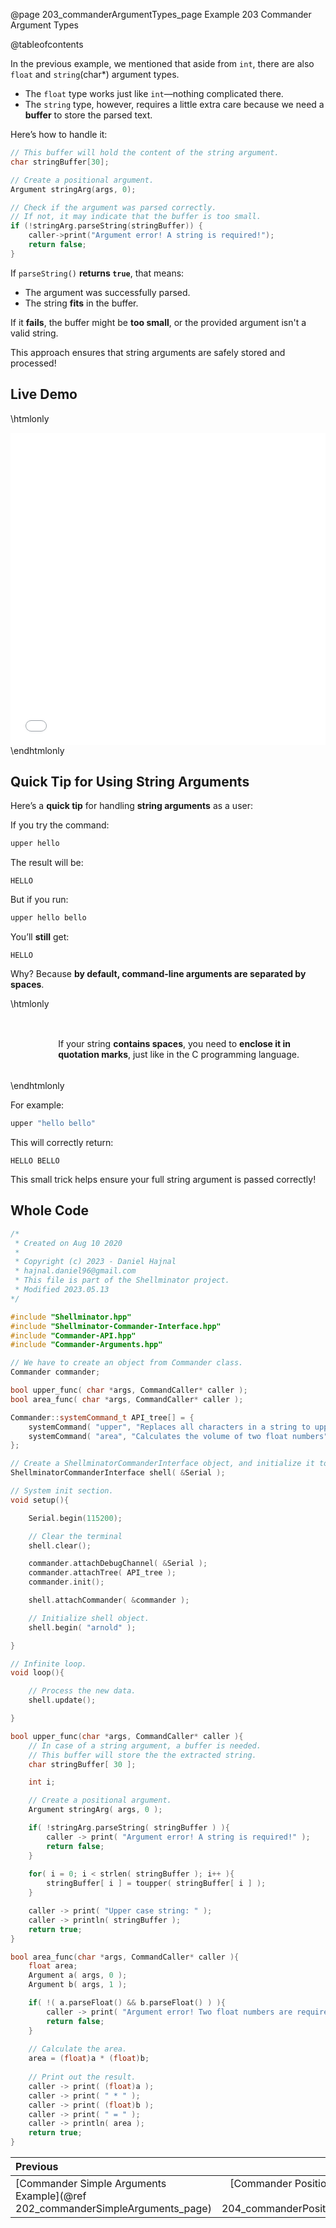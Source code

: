 @page 203_commanderArgumentTypes_page Example 203 Commander Argument Types

@tableofcontents

In the previous example, we mentioned that aside from `int`, there are also `float` and `string`(char*) argument types.  

- The `float` type works just like `int`—nothing complicated there.  
- The `string` type, however, requires a little extra care because we need a **buffer** to store the parsed text.  

Here’s how to handle it:  

```cpp
// This buffer will hold the content of the string argument.
char stringBuffer[30];

// Create a positional argument.
Argument stringArg(args, 0);

// Check if the argument was parsed correctly. 
// If not, it may indicate that the buffer is too small.
if (!stringArg.parseString(stringBuffer)) {
    caller->print("Argument error! A string is required!");
    return false;
}
```  

If `parseString()` **returns `true`**, that means:
* The argument was successfully parsed.  
* The string **fits** in the buffer.  

If it **fails**, the buffer might be **too small**, or the provided argument isn't a valid string.  

This approach ensures that string arguments are safely stored and processed!

## Live Demo

\htmlonly
<iframe id="demoFrame" src="webExamples/203_commanderArgumentTypes.html" style="height:500px;width:100%;border:none;display:block;"></iframe>
\endhtmlonly

## Quick Tip for Using String Arguments 

Here’s a **quick tip** for handling **string arguments** as a user:  

If you try the command:  

```sh
upper hello
```  

The result will be:  

```
HELLO
```  

But if you run:  

```sh
upper hello bello
```  

You’ll **still** get:  

```
HELLO
```  

Why? Because **by default, command-line arguments are separated by spaces**.  

\htmlonly
<div style="display:flex; align-items: center;">
    <div style="width:100px; height:100px; margin-right: 20px;">
        <lottie-player src="Light-bulb.json" background="transparent" speed="1" style="width: 100%; height: 100%;" direction="1" playMode="normal" loop autoplay></lottie-player>
    </div>
    <div>
        <p>If your string <b>contains spaces</b>, you need to <b>enclose it in quotation marks</b>, just like in the C programming language.  
        </p>
    </div>
</div>
\endhtmlonly

For example:  

```sh
upper "hello bello"
```  

This will correctly return:  

```
HELLO BELLO
```  

This small trick helps ensure your full string argument is passed correctly!

## Whole Code

```cpp
/*
 * Created on Aug 10 2020
 *
 * Copyright (c) 2023 - Daniel Hajnal
 * hajnal.daniel96@gmail.com
 * This file is part of the Shellminator project.
 * Modified 2023.05.13
*/

#include "Shellminator.hpp"
#include "Shellminator-Commander-Interface.hpp"
#include "Commander-API.hpp"
#include "Commander-Arguments.hpp"

// We have to create an object from Commander class.
Commander commander;

bool upper_func( char *args, CommandCaller* caller );
bool area_func( char *args, CommandCaller* caller );

Commander::systemCommand_t API_tree[] = {
    systemCommand( "upper", "Replaces all characters in a string to upper-case.", upper_func ),
    systemCommand( "area", "Calculates the volume of two float numbers", area_func ),
};

// Create a ShellminatorCommanderInterface object, and initialize it to use Serial
ShellminatorCommanderInterface shell( &Serial );

// System init section.
void setup(){

    Serial.begin(115200);

    // Clear the terminal
    shell.clear();

    commander.attachDebugChannel( &Serial );
    commander.attachTree( API_tree );
    commander.init();

    shell.attachCommander( &commander );

    // Initialize shell object.
    shell.begin( "arnold" );

}

// Infinite loop.
void loop(){

    // Process the new data.
    shell.update();

}

bool upper_func(char *args, CommandCaller* caller ){
    // In case of a string argument, a buffer is needed.
    // This buffer will store the the extracted string.
    char stringBuffer[ 30 ];

    int i;

    // Create a positional argument.
    Argument stringArg( args, 0 );

    if( !stringArg.parseString( stringBuffer ) ){
        caller -> print( "Argument error! A string is required!" );
        return false;
    }
    
    for( i = 0; i < strlen( stringBuffer ); i++ ){
        stringBuffer[ i ] = toupper( stringBuffer[ i ] );
    }

    caller -> print( "Upper case string: " );
    caller -> println( stringBuffer );
    return true;
}

bool area_func(char *args, CommandCaller* caller ){
    float area;
    Argument a( args, 0 );
    Argument b( args, 1 );

    if( !( a.parseFloat() && b.parseFloat() ) ){
        caller -> print( "Argument error! Two float numbers are required, separated with a blank space.\r\n" );
        return false;
    }
    
    // Calculate the area.
    area = (float)a * (float)b;
    
    // Print out the result.
    caller -> print( (float)a );
    caller -> print( " * " );
    caller -> print( (float)b );
    caller -> print( " = " );
    caller -> println( area );
    return true;
}
```

<div class="section_buttons">
 
| Previous          |                         Next |
|:------------------|-----------------------------:|
|[Commander Simple Arguments Example](@ref 202_commanderSimpleArguments_page) | [Commander Position Independent Arguments Example](@ref 204_commanderPositionIndependentArg_page) |
 
</div>